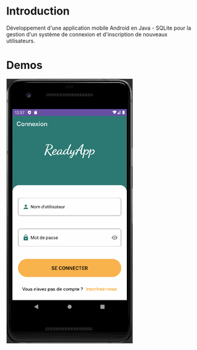 # Introduction

Développement d'une application mobile Android en Java - SQLite 
pour la gestion d'un système de connexion et d'inscription de nouveaux utilisateurs.

# Demos

![demos.gif](./img/demos.gif "demos.gif")
